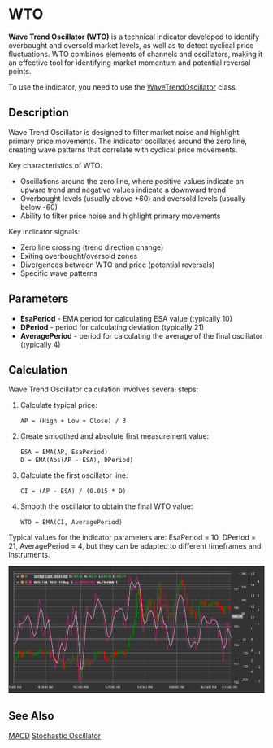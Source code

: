# WTO

**Wave Trend Oscillator (WTO)** is a technical indicator developed to identify overbought and oversold market levels, as well as to detect cyclical price fluctuations. WTO combines elements of channels and oscillators, making it an effective tool for identifying market momentum and potential reversal points.

To use the indicator, you need to use the [WaveTrendOscillator](xref:StockSharp.Algo.Indicators.WaveTrendOscillator) class.

## Description

Wave Trend Oscillator is designed to filter market noise and highlight primary price movements. The indicator oscillates around the zero line, creating wave patterns that correlate with cyclical price movements.

Key characteristics of WTO:
- Oscillations around the zero line, where positive values indicate an upward trend and negative values indicate a downward trend
- Overbought levels (usually above +60) and oversold levels (usually below -60)
- Ability to filter price noise and highlight primary movements

Key indicator signals:
- Zero line crossing (trend direction change)
- Exiting overbought/oversold zones
- Divergences between WTO and price (potential reversals)
- Specific wave patterns

## Parameters

- **EsaPeriod** - EMA period for calculating ESA value (typically 10)
- **DPeriod** - period for calculating deviation (typically 21)
- **AveragePeriod** - period for calculating the average of the final oscillator (typically 4)

## Calculation

Wave Trend Oscillator calculation involves several steps:

1. Calculate typical price:
   ```
   AP = (High + Low + Close) / 3
   ```

2. Create smoothed and absolute first measurement value:
   ```
   ESA = EMA(AP, EsaPeriod)
   D = EMA(Abs(AP - ESA), DPeriod)
   ```

3. Calculate the first oscillator line:
   ```
   CI = (AP - ESA) / (0.015 * D)
   ```

4. Smooth the oscillator to obtain the final WTO value:
   ```
   WTO = EMA(CI, AveragePeriod)
   ```

Typical values for the indicator parameters are: EsaPeriod = 10, DPeriod = 21, AveragePeriod = 4, but they can be adapted to different timeframes and instruments.

![IndicatorWaveTrendOscillator](../../../../images/indicator_wave_trend_oscillator.png)

## See Also

[MACD](macd.md)
[Stochastic Oscillator](stochastic_oscillator.md)